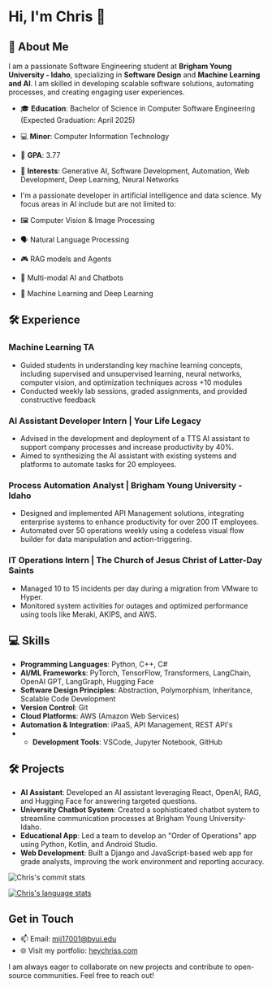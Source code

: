 # Hi, I'm Chris 👋
## 🚀 About Me

I am a passionate Software Engineering student at **Brigham Young University - Idaho**, specializing in **Software Design** and **Machine Learning and AI**. I am skilled in developing scalable software solutions, automating processes, and creating engaging user experiences.

- 🎓 **Education**: Bachelor of Science in Computer Software Engineering (Expected Graduation: April 2025)
- 💻 **Minor**: Computer Information Technology
- 🎯 **GPA**: 3.77
- 🚀 **Interests**: Generative AI, Software Development, Automation, Web Development, Deep Learning, Neural Networks

- I'm a passionate developer in artificial intelligence and data science. My focus areas in AI include but are not limited to:
- 🖼️ Computer Vision & Image Processing
- 🗣️ Natural Language Processing
- 🎮 RAG models and Agents
- 🤖 Multi-modal AI and Chatbots
- 🧠 Machine Learning and Deep Learning

## 🛠️ Experience

### Machine Learning TA
- Guided students in understanding key machine learning concepts, including supervised and unsupervised learning, neural networks, computer vision, and optimization techniques across +10 modules
- Conducted weekly lab sessions, graded assignments, and provided constructive feedback

### AI Assistant Developer Intern | Your Life Legacy
- Advised in the development and deployment of a TTS AI assistant to support company processes and increase productivity by 40%.
- Aimed to synthesizing the AI assistant with existing systems and platforms to automate tasks for 20 employees.

### Process Automation Analyst | Brigham Young University - Idaho
- Designed and implemented API Management solutions, integrating enterprise systems to enhance productivity for over 200 IT employees.
- Automated over 50 operations weekly using a codeless visual flow builder for data manipulation and action-triggering.

### IT Operations Intern | The Church of Jesus Christ of Latter-Day Saints
- Managed 10 to 15 incidents per day during a migration from VMware to Hyper.
- Monitored system activities for outages and optimized performance using tools like Meraki, AKIPS, and AWS.

## 💻 Skills

- **Programming Languages**: Python, C++, C#
- **AI/ML Frameworks**: PyTorch, TensorFlow, Transformers, LangChain, OpenAI GPT, LangGraph, Hugging Face
- **Software Design Principles**: Abstraction, Polymorphism, Inheritance, Scalable Code Development
- **Version Control**: Git
- **Cloud Platforms**: AWS (Amazon Web Services)
- **Automation & Integration**: iPaaS, API Management, REST API's
- - **Development Tools**: VSCode, Jupyter Notebook, GitHub

## 🛠️ Projects

- **AI Assistant**: Developed an AI assistant leveraging React, OpenAI, RAG, and Hugging Face for answering targeted questions.
- **University Chatbot System**: Created a sophisticated chatbot system to streamline communication processes at Brigham Young University-Idaho.
- **Educational App**: Led a team to develop an "Order of Operations" app using Python, Kotlin, and Android Studio.
- **Web Development**: Built a Django and JavaScript-based web app for grade analysts, improving the work environment and reporting accuracy.

![Chris's commit stats](https://github-readme-stats.vercel.app/api?username=HeyChriss&theme=algolia&show_icons=true)

[![Chris's language stats](https://github-readme-stats.vercel.app/api/top-langs?username=HeyChriss&hide=html,scss,stylus,blade,jupyter%20notebook,shell,batchfile,dockerfile&theme=algolia&show_icons=true)](https://github.com/HeyChriss)

## Get in Touch

- 📫 Email: [mij17001@byui.edu](mailto:mij17001@byui.edu)
- 🌐 Visit my portfolio: [heychriss.com](https://heychriss.com)

I am always eager to collaborate on new projects and contribute to open-source communities. Feel free to reach out!
